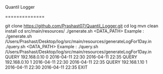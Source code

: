 Quantil Logger

==============

git clone https://github.com/Prashast07/Quantil_Logger.git
cd log
mvn clean install
cd src/main/resources/
./generate.sh <DATA_PATH>
 Example : ./generate.sh /Users/Prashast/Desktop/log/src/main/resources/generateLogFor1Day.in
./query.sh <DATA_PATH>
 Example : ./query.sh /Users/Prashast/Desktop/log/src/main/resources/generateLogFor1Day.in
QUERY 192.168.0.10 0 2016-04-11 22:30 2016-04-11 22:35
QUERY 192.168.0.10 1 2016-04-11 22:30 2016-04-11 22:35
QUERY 192.168.1.10 1 2016-04-11 22:30 2016-04-11 22:35
EXIT
